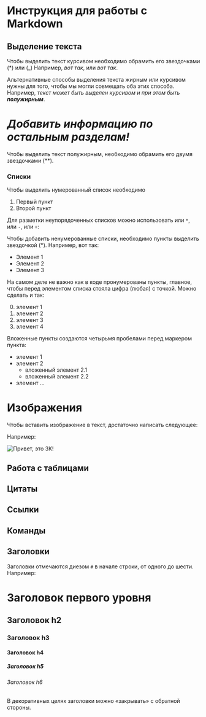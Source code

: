 # Инструкция для работы с Markdown 

## Выделение текста

Чтобы выделить текст курсивом необходимо обрамить его звездочками (*) или (_) Например, *вот так*, или _вот так_.

Альтернативные способы выделения текста жирным или курсивом нужны для того, чтобы мы могли совмещать оба этих способа. Например, _текст может быть выделен курсивом и при этом быть **полужирным**_. 

#  _**Добавить информацию по остальным разделам!**_ 

Чтобы выделить текст полужирным, необходимо обрамить его двумя звездочками (**).

### Списки

Чтобы выделить нумерованный список необходимо

1. Первый пункт
2. Второй пункт 

Для разметки неупорядоченных списков можно использовать или `*`, или `-`, или `+`:

Чтобы добавить ненумерованные списки, необходимо пункты выделить звездочкой (*). 
Например, вот так:

* Элемент 1
* Элемент 2
* Элемент 3

На самом деле не важно как в коде пронумерованы пункты, главное, чтобы перед элементом списка стояла цифра (любая) с точкой. Можно сделать и так:

0. элемент 1
0. элемент 2
0. элемент 3
0. элемент 4

Вложенные пункты создаются четырьмя пробелами перед маркером пункта:

* элемент 1
* элемент 2
    * вложенный элемент 2.1
    * вложенный элемент 2.2
* элемент ...

# Изображения

Чтобы вставить изображение в текст, достаточно написать следующее: ![]() 

Например:

![Привет, это ЗК!](koleos.jpg)


## Работа с таблицами

## Цитаты

## Ссылки

## Команды

## Заголовки

Заголовки отмечаются диезом `#` в начале строки, от одного до шести. Например:

# Заголовок первого уровня #

## Заголовок h2

### Заголовок h3

#### Заголовок h4

##### Заголовок h5

###### Заголовок h6

В декоративных целях заголовки можно «закрывать» с обратной стороны.









